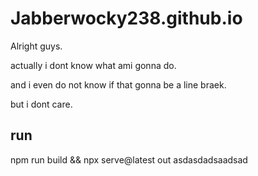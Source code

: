 # Jabberwocky238.github.io

Alright guys.

actually i dont know what ami gonna do.

and i even do not know if that gonna be a line braek.

but i dont care.

## run

npm run build && npx serve@latest out
asdasdadsaadsad
